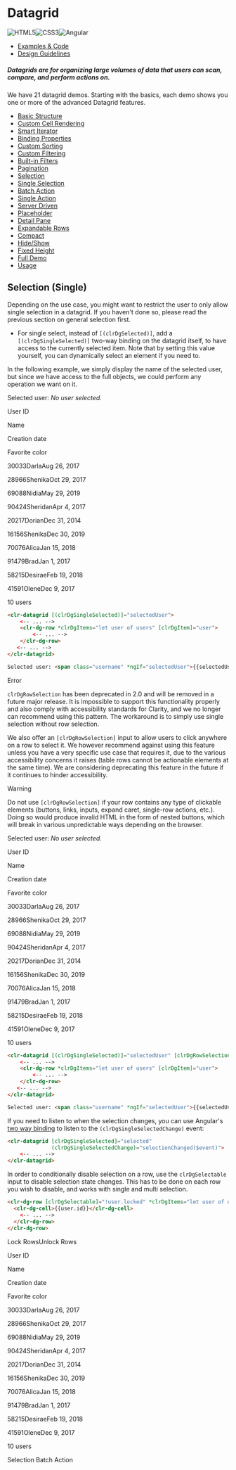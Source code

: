 # Datagrid

![HTML5](assets/images/bugs/badge_html5.svg 'HTML5')![CSS3](assets/images/bugs/badge_css3.svg 'CSS3')![Angular](assets/images/bugs/badge_ng.svg 'Angular')

* [Examples & Code](/documentation/datagrid#top)
* [Design Guidelines](/documentation/datagrid#guidelines)

##### Datagrids are for organizing large volumes of data that users can scan, compare, and perform actions on.

We have 21 datagrid demos. Starting with the basics, each demo shows you one or more of the advanced Datagrid features.

* [Basic Structure](/documentation/datagrid/structure)
* [Custom Cell Rendering](/documentation/datagrid/custom-rendering)
* [Smart Iterator](/documentation/datagrid/smart-iterator)
* [Binding Properties](/documentation/datagrid/binding-properties)
* [Custom Sorting](/documentation/datagrid/custom-sorting)
* [Custom Filtering](/documentation/datagrid/custom-filtering)
* [Built-in Filters](/documentation/datagrid/built-in-filters)
* [Pagination](/documentation/datagrid/pagination)
* [Selection](/documentation/datagrid/selection)
* [Single Selection](/documentation/datagrid/selection-single)
* [Batch Action](/documentation/datagrid/batch-action)
* [Single Action](/documentation/datagrid/single-action)
* [Server Driven](/documentation/datagrid/server-driven)
* [Placeholder](/documentation/datagrid/placeholder)
* [Detail Pane](/documentation/datagrid/detail-pane)
* [Expandable Rows](/documentation/datagrid/expandable-rows)
* [Compact](/documentation/datagrid/compact)
* [Hide/Show](/documentation/datagrid/hide-show)
* [Fixed Height](/documentation/datagrid/fixed-height)
* [Full Demo](/documentation/datagrid/full)
* [Usage](/documentation/datagrid/usage)

## Selection (Single)

Depending on the use case, you might want to restrict the user to only allow single selection in a datagrid. If you haven't done so, please read the previous section on general selection first.

* For single select, instead of `[(clrDgSelected)]`, add a `[(clrDgSingleSelected)]` two-way binding on the datagrid itself, to have access to the currently selected item. Note that by setting this value yourself, you can dynamically select an element if you need to.

In the following example, we simply display the name of the selected user, but since we have access to the full objects, we could perform any operation we want on it.

Selected user: _No user selected._

User ID

Name

Creation date

Favorite color

30033DarlaAug 26, 2017

28966ShenikaOct 29, 2017

69088NidiaMay 29, 2019

90424SheridanApr 4, 2017

20217DorianDec 31, 2014

16156ShenikaDec 30, 2019

70076AlicaJan 15, 2018

91479BradJan 1, 2017

58215DesiraeFeb 19, 2018

41591OleneDec 9, 2017

10 users

```html
<clr-datagrid [(clrDgSingleSelected)]="selectedUser">
    <-- ... -->
    <clr-dg-row *clrDgItems="let user of users" [clrDgItem]="user">
        <-- ... -->
    </clr-dg-row>
   <-- ... -->
</clr-datagrid>

Selected user: <span class="username" *ngIf="selectedUser">{{selectedUser.name}}</span>
```

Error

`clrDgRowSelection` has been deprecated in 2.0 and will be removed in a future major release. It is impossible to support this functionality properly and also comply with accessibility standards for Clarity, and we no longer can recommend using this pattern. The workaround is to simply use single selection without row selection.

We also offer an `[clrDgRowSelection]` input to allow users to click anywhere on a row to select it. We however recommend against using this feature unless you have a very specific use case that requires it, due to the various accessibility concerns it raises (table rows cannot be actionable elements at the same time). We are considering deprecating this feature in the future if it continues to hinder accessibility.

Warning

Do not use `[clrDgRowSelection]` if your row contains any type of clickable elements (buttons, links, inputs, expand caret, single-row actions, etc.). Doing so would produce invalid HTML in the form of nested buttons, which will break in various unpredictable ways depending on the browser.

Selected user: _No user selected._

User ID

Name

Creation date

Favorite color

30033DarlaAug 26, 2017

28966ShenikaOct 29, 2017

69088NidiaMay 29, 2019

90424SheridanApr 4, 2017

20217DorianDec 31, 2014

16156ShenikaDec 30, 2019

70076AlicaJan 15, 2018

91479BradJan 1, 2017

58215DesiraeFeb 19, 2018

41591OleneDec 9, 2017

10 users

```html
<clr-datagrid [(clrDgSingleSelected)]="selectedUser" [clrDgRowSelection]="true">
    <-- ... -->
    <clr-dg-row *clrDgItems="let user of users" [clrDgItem]="user">
        <-- ... -->
    </clr-dg-row>
   <-- ... -->
</clr-datagrid>

Selected user: <span class="username" *ngIf="selectedUser">{{selectedUser.name}}</span>
```

If you need to listen to when the selection changes, you can use Angular's [two way binding](https://angular.io/guide/template-syntax) to listen to the `(clrDgSingleSelectedChange)` event:

```html
<clr-datagrid [clrDgSingleSelected]="selected"
              (clrDgSingleSelectedChange)="selectionChanged($event)">
    <-- ... -->
</clr-datagrid>
```

In order to conditionally disable selection on a row, use the `clrDgSelectable` input to disable selection state changes. This has to be done on each row you wish to disable, and works with single and multi selection.

```html
<clr-dg-row [clrDgSelectable]="!user.locked" *clrDgItems="let user of users" [clrDgItem]="user">
  <clr-dg-cell>{{user.id}}</clr-dg-cell>
    <-- ... -->
  </clr-dg-row>
</clr-dg-row>
```

Lock RowsUnlock Rows

User ID

Name

Creation date

Favorite color

30033DarlaAug 26, 2017

28966ShenikaOct 29, 2017

69088NidiaMay 29, 2019

90424SheridanApr 4, 2017

20217DorianDec 31, 2014

16156ShenikaDec 30, 2019

70076AlicaJan 15, 2018

91479BradJan 1, 2017

58215DesiraeFeb 19, 2018

41591OleneDec 9, 2017

10 users

Selection Batch Action
